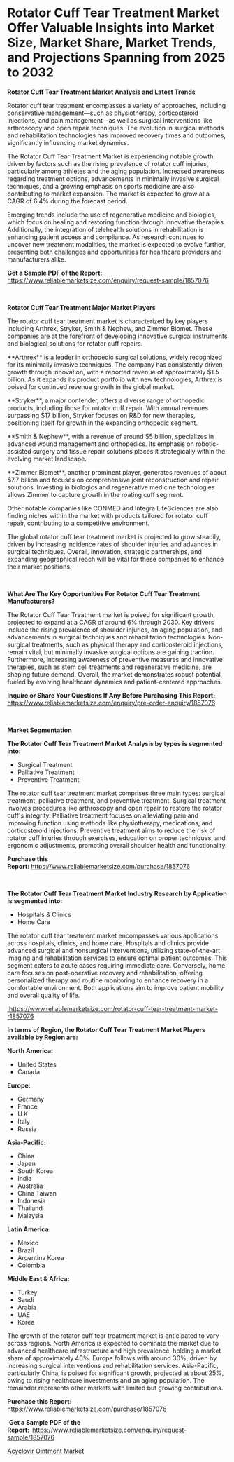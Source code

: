 <p><h1>Rotator Cuff Tear Treatment Market Offer Valuable Insights into Market Size, Market Share, Market Trends, and Projections Spanning from 2025 to 2032</h1></p><p><strong>Rotator Cuff Tear Treatment Market Analysis and Latest Trends</strong></p>
<p><p>Rotator cuff tear treatment encompasses a variety of approaches, including conservative management—such as physiotherapy, corticosteroid injections, and pain management—as well as surgical interventions like arthroscopy and open repair techniques. The evolution in surgical methods and rehabilitation technologies has improved recovery times and outcomes, significantly influencing market dynamics.</p><p>The Rotator Cuff Tear Treatment Market is experiencing notable growth, driven by factors such as the rising prevalence of rotator cuff injuries, particularly among athletes and the aging population. Increased awareness regarding treatment options, advancements in minimally invasive surgical techniques, and a growing emphasis on sports medicine are also contributing to market expansion. The market is expected to grow at a CAGR of 6.4% during the forecast period. </p><p>Emerging trends include the use of regenerative medicine and biologics, which focus on healing and restoring function through innovative therapies. Additionally, the integration of telehealth solutions in rehabilitation is enhancing patient access and compliance. As research continues to uncover new treatment modalities, the market is expected to evolve further, presenting both challenges and opportunities for healthcare providers and manufacturers alike.</p></p>
<p><strong>Get a Sample PDF of the Report:&nbsp;</strong> <a href="https://www.reliablemarketsize.com/enquiry/request-sample/1857076?utm_campaign=3169&utm_medium=2&utm_source=Github&utm_content=ia&utm_term=08032025&utm_id=rotator-cuff-tear-treatment">https://www.reliablemarketsize.com/enquiry/request-sample/1857076</a></p>
<p>&nbsp;</p>
<p><strong>Rotator Cuff Tear Treatment Major Market Players</strong></p>
<p><p>The rotator cuff tear treatment market is characterized by key players including Arthrex, Stryker, Smith & Nephew, and Zimmer Biomet. These companies are at the forefront of developing innovative surgical instruments and biological solutions for rotator cuff repairs.</p><p>**Arthrex** is a leader in orthopedic surgical solutions, widely recognized for its minimally invasive techniques. The company has consistently driven growth through innovation, with a reported revenue of approximately $1.5 billion. As it expands its product portfolio with new technologies, Arthrex is poised for continued revenue growth in the global market.</p><p>**Stryker**, a major contender, offers a diverse range of orthopedic products, including those for rotator cuff repair. With annual revenues surpassing $17 billion, Stryker focuses on R&D for new therapies, positioning itself for growth in the expanding orthopedic segment.</p><p>**Smith & Nephew**, with a revenue of around $5 billion, specializes in advanced wound management and orthopedics. Its emphasis on robotic-assisted surgery and tissue repair solutions places it strategically within the evolving market landscape.</p><p>**Zimmer Biomet**, another prominent player, generates revenues of about $7.7 billion and focuses on comprehensive joint reconstruction and repair solutions. Investing in biologics and regenerative medicine technologies allows Zimmer to capture growth in the roating cuff segment.</p><p>Other notable companies like CONMED and Integra LifeSciences are also finding niches within the market with products tailored for rotator cuff repair, contributing to a competitive environment.</p><p>The global rotator cuff tear treatment market is projected to grow steadily, driven by increasing incidence rates of shoulder injuries and advances in surgical techniques. Overall, innovation, strategic partnerships, and expanding geographical reach will be vital for these companies to enhance their market positions.</p></p>
<p>&nbsp;</p>
<p><strong>What Are The Key Opportunities For Rotator Cuff Tear Treatment Manufacturers?</strong></p>
<p><p>The Rotator Cuff Tear Treatment market is poised for significant growth, projected to expand at a CAGR of around 6% through 2030. Key drivers include the rising prevalence of shoulder injuries, an aging population, and advancements in surgical techniques and rehabilitation technologies. Non-surgical treatments, such as physical therapy and corticosteroid injections, remain vital, but minimally invasive surgical options are gaining traction. Furthermore, increasing awareness of preventive measures and innovative therapies, such as stem cell treatments and regenerative medicine, are shaping future demand. Overall, the market demonstrates robust potential, fueled by evolving healthcare dynamics and patient-centered approaches.</p></p>
<p><strong>Inquire or Share Your Questions If Any Before Purchasing This Report:</strong> <a href="https://www.reliablemarketsize.com/enquiry/pre-order-enquiry/1857076?utm_campaign=3169&utm_medium=2&utm_source=Github&utm_content=ia&utm_term=08032025&utm_id=rotator-cuff-tear-treatment">https://www.reliablemarketsize.com/enquiry/pre-order-enquiry/1857076</a></p>
<p>&nbsp;</p>
<p><strong>Market Segmentation</strong></p>
<p><strong>The Rotator Cuff Tear Treatment Market Analysis by types is segmented into:</strong></p>
<p><ul><li>Surgical Treatment</li><li>Palliative Treatment</li><li>Preventive Treatment</li></ul></p>
<p><p>The rotator cuff tear treatment market comprises three main types: surgical treatment, palliative treatment, and preventive treatment. Surgical treatment involves procedures like arthroscopy and open repair to restore the rotator cuff's integrity. Palliative treatment focuses on alleviating pain and improving function using methods like physiotherapy, medications, and corticosteroid injections. Preventive treatment aims to reduce the risk of rotator cuff injuries through exercises, education on proper techniques, and ergonomic adjustments, promoting overall shoulder health and functionality.</p></p>
<p><strong>Purchase this Report:&nbsp;</strong><a href="https://www.reliablemarketsize.com/purchase/1857076?utm_campaign=3169&utm_medium=2&utm_source=Github&utm_content=ia&utm_term=08032025&utm_id=rotator-cuff-tear-treatment">https://www.reliablemarketsize.com/purchase/1857076</a></p>
<p>&nbsp;</p>
<p><strong>The Rotator Cuff Tear Treatment Market Industry Research by Application is segmented into:</strong></p>
<p><ul><li>Hospitals & Clinics</li><li>Home Care</li></ul></p>
<p><p>The rotator cuff tear treatment market encompasses various applications across hospitals, clinics, and home care. Hospitals and clinics provide advanced surgical and nonsurgical interventions, utilizing state-of-the-art imaging and rehabilitation services to ensure optimal patient outcomes. This segment caters to acute cases requiring immediate care. Conversely, home care focuses on post-operative recovery and rehabilitation, offering personalized therapy and routine monitoring to enhance recovery in a comfortable environment. Both applications aim to improve patient mobility and overall quality of life.</p></p>
<p><a href="https://www.reliablemarketsize.com/rotator-cuff-tear-treatment-market-r1857076?utm_campaign=3169&utm_medium=2&utm_source=Github&utm_content=ia&utm_term=08032025&utm_id=rotator-cuff-tear-treatment">&nbsp;https://www.reliablemarketsize.com/rotator-cuff-tear-treatment-market-r1857076</a></p>
<p><strong>In terms of Region, the Rotator Cuff Tear Treatment Market Players available by Region are:</strong></p>
<p>
    <p> <strong> North America: </strong>
        <ul>
            <li>United States</li>
            <li>Canada</li>
        </ul>
        </p> 
    <p> <strong> Europe: </strong>
        <ul>
            <li>Germany</li>
            <li>France</li>
            <li>U.K.</li>
            <li>Italy</li>
            <li>Russia</li>
        </ul>
        </p> 
    <p> <strong> Asia-Pacific: </strong>
        <ul>
            <li>China</li>
            <li>Japan</li>
            <li>South Korea</li>
            <li>India</li>
            <li>Australia</li>
            <li>China Taiwan</li>
            <li>Indonesia</li>
            <li>Thailand</li>
            <li>Malaysia</li>
        </ul>
        </p> 
    <p> <strong> Latin America: </strong>
        <ul>
            <li>Mexico</li>
            <li>Brazil</li>
            <li>Argentina Korea</li>
            <li>Colombia</li>
        </ul>
        </p> 
    <p> <strong> Middle East & Africa: </strong>
        <ul>
            <li>Turkey</li>
            <li>Saudi</li>
            <li>Arabia</li>
            <li>UAE</li>
            <li>Korea</li>
        </ul>
    </p>
    </p>
<p><p>The growth of the rotator cuff tear treatment market is anticipated to vary across regions. North America is expected to dominate the market due to advanced healthcare infrastructure and high prevalence, holding a market share of approximately 40%. Europe follows with around 30%, driven by increasing surgical interventions and rehabilitation services. Asia-Pacific, particularly China, is poised for significant growth, projected at about 25%, owing to rising healthcare investments and an aging population. The remainder represents other markets with limited but growing contributions.</p></p>
<p><strong>Purchase this Report: </strong><a href="https://www.reliablemarketsize.com/purchase/1857076?utm_campaign=3169&utm_medium=2&utm_source=Github&utm_content=ia&utm_term=08032025&utm_id=rotator-cuff-tear-treatment">https://www.reliablemarketsize.com/purchase/1857076</a></p>
<p>&nbsp;<strong>Get a Sample PDF of the Report:&nbsp;&nbsp;</strong><a href="https://www.reliablemarketsize.com/enquiry/request-sample/1857076?utm_campaign=3169&utm_medium=2&utm_source=Github&utm_content=ia&utm_term=08032025&utm_id=rotator-cuff-tear-treatment">https://www.reliablemarketsize.com/enquiry/request-sample/1857076</a></p>
<p><strong></strong></p>
<p><p><a href="https://github.com/spoorsusama/Market-Research-Report-List-1/blob/main/acyclovir-ointment-market.md?utm_campaign=3169&utm_medium=2&utm_source=Github&utm_content=ia&utm_term=08032025&utm_id=rotator-cuff-tear-treatment">Acyclovir Ointment Market</a></p></p>